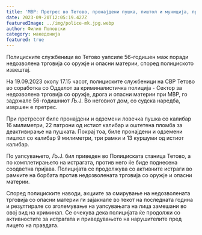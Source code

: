 ```yaml
---
title: 'МВР: Претрес во Тетово, пронајдени пушка, пиштол и муниција, приведено едно лице - 20 СЕПТЕМВРИ 2023'
date: 2023-09-20T12:05:19.427Z
featuredImage: ../img/police-mk.jpg.webp
author: Филип Поповски
category: македонија
featured: true
---
```

Полициските службеници во Тетово уапсиле 56-годишен маж поради недозволена трговија со оружје и опасни материи, според полициското извештај.

На 19.09.2023 околу 17.15 часот, полициските службеници на СВР Тетово во соработка со Одделот за криминалистичка полиција - Сектор за недозволена трговија со оружје, дрога и опасни материи при МВР, го задржале 56-годишниот Љ.Ј. Во неговиот дом, со судска наредба, извршен е претрес.

При претресот биле пронајдени и одземени ловечка пушка со калибар 16 милиметри, 22 патрони од истиот калибар и оштетена пломба за деактивирање на пушката. Покрај тоа, биле пронајдени и одземени пиштол со калибар 9 милиметри, три рамки и 13 куршуми од истиот калибар.

По уапсувањето, Љ.Ј. бил приведен во Полициската станица Тетово, а по комплетирањето на истрагата, против него ќе биде поднесена соодветна пријава. Полицијата се продолжува со активните истраги во рамките на борбата против недозволената трговија со оружје и опасни материи.

Според полициските наводи, акциите за смирување на недозволената трговија со опасни материи ги зајакнале во текот на последната година и резултирале со зголемување на уапсувањата на лица замешани во овој вид на криминал. Се очекува дека полицијата ќе продолжи со активностите за истрагата и приведувањето на нарушителите пред лицето на правдата.
